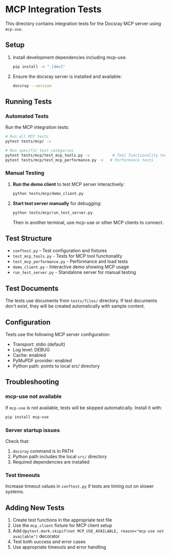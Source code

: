 # MCP Integration Tests

This directory contains integration tests for the Docsray MCP server using `mcp-use`.

## Setup

1. Install development dependencies including mcp-use:
   ```bash
   pip install -e ".[dev]"
   ```

2. Ensure the docsray server is installed and available:
   ```bash
   docsray --version
   ```

## Running Tests

### Automated Tests

Run the MCP integration tests:

```bash
# Run all MCP tests
pytest tests/mcp/ -v

# Run specific test categories
pytest tests/mcp/test_mcp_tools.py -v          # Tool functionality tests
pytest tests/mcp/test_mcp_performance.py -v   # Performance tests
```

### Manual Testing

1. **Run the demo client** to test MCP server interactively:
   ```bash
   python tests/mcp/demo_client.py
   ```

2. **Start test server manually** for debugging:
   ```bash
   python tests/mcp/run_test_server.py
   ```
   Then in another terminal, use mcp-use or other MCP clients to connect.

## Test Structure

- `conftest.py` - Test configuration and fixtures
- `test_mcp_tools.py` - Tests for MCP tool functionality  
- `test_mcp_performance.py` - Performance and load tests
- `demo_client.py` - Interactive demo showing MCP usage
- `run_test_server.py` - Standalone server for manual testing

## Test Documents

The tests use documents from `tests/files/` directory. If test documents don't exist, they will be created automatically with sample content.

## Configuration

Tests use the following MCP server configuration:

- Transport: stdio (default)
- Log level: DEBUG
- Cache: enabled
- PyMuPDF provider: enabled
- Python path: points to local src/ directory

## Troubleshooting

### mcp-use not available

If `mcp-use` is not available, tests will be skipped automatically. Install it with:

```bash
pip install mcp-use
```

### Server startup issues

Check that:
1. `docsray` command is in PATH
2. Python path includes the local `src/` directory
3. Required dependencies are installed

### Test timeouts

Increase timeout values in `conftest.py` if tests are timing out on slower systems.

## Adding New Tests

1. Create test functions in the appropriate test file
2. Use the `mcp_client` fixture for MCP client setup
3. Add `@pytest.mark.skipif(not MCP_USE_AVAILABLE, reason="mcp-use not available")` decorator
4. Test both success and error cases
5. Use appropriate timeouts and error handling